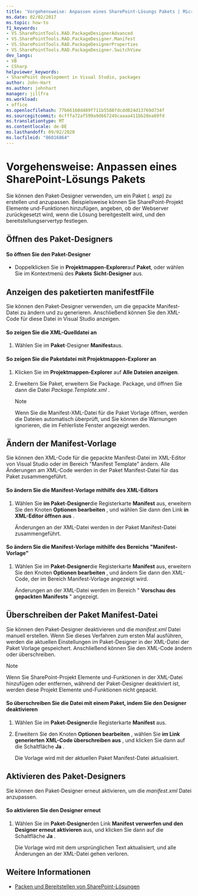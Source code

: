```yaml
---
title: 'Vorgehensweise: Anpassen eines SharePoint-Lösungs Pakets | Microsoft-Dokumentation'
ms.date: 02/02/2017
ms.topic: how-to
f1_keywords:
- VS.SharePointTools.RAD.PackageDesignerAdvanced
- VS.SharePointTools.RAD.PackageDesigner.Manifest
- VS.SharePointTools.RAD.PackageDesignerProperties
- VS.SharePointTools.RAD.PackageDesigner.SwitchView
dev_langs:
- VB
- CSharp
helpviewer_keywords:
- SharePoint development in Visual Studio, packages
author: John-Hart
ms.author: johnhart
manager: jillfra
ms.workload:
- office
ms.openlocfilehash: 77b66160d489f711b5588fdcdd024d13769d734f
ms.sourcegitcommit: 6cfffa72af599a9d667249caaaa411bb28ea69fd
ms.translationtype: MT
ms.contentlocale: de-DE
ms.lasthandoff: 09/02/2020
ms.locfileid: "86016864"
---
```

# <a name="how-to-customize-a-sharepoint-solution-package"></a>Vorgehensweise: Anpassen eines SharePoint-Lösungs Pakets
  Sie können den Paket-Designer verwenden, um ein Paket (*. wsp*) zu erstellen und anzupassen. Beispielsweise können Sie SharePoint-Projekt Elemente und-Funktionen hinzufügen, angeben, ob der Webserver zurückgesetzt wird, wenn die Lösung bereitgestellt wird, und den bereitstellungservertyp festlegen.

## <a name="open-the-package-designer"></a>Öffnen des Paket-Designers

#### <a name="to-open-the-package-designer"></a>So öffnen Sie den Paket-Designer

- Doppelklicken Sie in **Projektmappen-Explorer**auf **Paket**, oder wählen Sie im Kontextmenü des **Pakets** **Sicht-Designer** aus.

## <a name="view-the-packaged-manifestffile"></a>Anzeigen des paketierten manifestfFile
 Sie können den Paket-Designer verwenden, um die gepackte Manifest-Datei zu ändern und zu generieren. Anschließend können Sie den XML-Code für diese Datei in Visual Studio anzeigen.

#### <a name="to-view-the-xml-source-file"></a>So zeigen Sie die XML-Quelldatei an

1. Wählen Sie im **Paket**-Designer **Manifest**aus.

#### <a name="to-view-the-packaged-manifest-file-by-using-solution-explorer"></a>So zeigen Sie die Paketdatei mit Projektmappen-Explorer an

1. Klicken Sie im **Projektmappen-Explorer** auf **Alle Dateien anzeigen**.

2. Erweitern Sie Paket, erweitern Sie Package. Package, und öffnen Sie dann die Datei *Package.Template.xml* .

    > [!NOTE]
    > Wenn Sie die Manifest-XML-Datei für die Paket Vorlage öffnen, werden die Dateien automatisch überprüft, und Sie können die Warnungen ignorieren, die im Fehlerliste Fenster angezeigt werden.

## <a name="change-the-manifest-template"></a>Ändern der Manifest-Vorlage
 Sie können den XML-Code für die gepackte Manifest-Datei im XML-Editor von Visual Studio oder im Bereich "Manifest Template" ändern. Alle Änderungen am XML-Code werden in der Paket Manifest-Datei für das Paket zusammengeführt.

#### <a name="to-change-the-manifest-template-by-using-the-xml-editor"></a>So ändern Sie die Manifest-Vorlage mithilfe des XML-Editors

1. Wählen Sie **im Paket-Designer**die Registerkarte **Manifest** aus, erweitern Sie den Knoten **Optionen bearbeiten** , und wählen Sie dann den Link **in XML-Editor öffnen aus** .

     Änderungen an der XML-Datei werden in der Paket Manifest-Datei zusammengeführt.

#### <a name="to-change-the-manifest-template-by-using-the-manifest-template-pane"></a>So ändern Sie die Manifest-Vorlage mithilfe des Bereichs "Manifest-Vorlage"

1. Wählen Sie im **Paket-Designer**die Registerkarte **Manifest** aus, erweitern Sie den Knoten **Optionen bearbeiten** , und ändern Sie dann den XML-Code, der im Bereich Manifest-Vorlage angezeigt wird.

     Änderungen an der XML-Datei werden im Bereich " **Vorschau des gepackten Manifests** " angezeigt.

## <a name="overwrite-the-packaged-manifest-file"></a>Überschreiben der Paket Manifest-Datei
 Sie können den Paket-Designer deaktivieren und die *manifest.xml* Datei manuell erstellen. Wenn Sie dieses Verfahren zum ersten Mal ausführen, werden die aktuellen Einstellungen im Paket-Designer in der XML-Datei der Paket Vorlage gespeichert. Anschließend können Sie den XML-Code ändern oder überschreiben.

> [!NOTE]
> Wenn Sie SharePoint-Projekt Elemente und-Funktionen in der XML-Datei hinzufügen oder entfernen, während der Paket-Designer deaktiviert ist, werden diese Projekt Elemente und-Funktionen nicht gepackt.

#### <a name="to-overwrite-packaged-manifest-file-by-disabling-the-designer"></a>So überschreiben Sie die Datei mit einem Paket, indem Sie den Designer deaktivieren

1. Wählen Sie im **Paket-Designer**die Registerkarte **Manifest** aus.

2. Erweitern Sie den Knoten **Optionen bearbeiten** , wählen Sie **im Link generierten XML-Code überschreiben aus** , und klicken Sie dann auf die Schaltfläche **Ja** .

     Die Vorlage wird mit der aktuellen Paket Manifest-Datei aktualisiert.

## <a name="enable-the-package-designer"></a>Aktivieren des Paket-Designers
 Sie können den Paket-Designer erneut aktivieren, um die *manifest.xml* Datei anzupassen.

#### <a name="to-re-enable-the-designer"></a>So aktivieren Sie den Designer erneut

1. Wählen Sie im **Paket-Designer**den Link **Manifest verwerfen und den Designer erneut aktivieren** aus, und klicken Sie dann auf die Schaltfläche **Ja** .

     Die Vorlage wird mit dem ursprünglichen Text aktualisiert, und alle Änderungen an der XML-Datei gehen verloren.

## <a name="see-also"></a>Weitere Informationen
- [Packen und Bereitstellen von SharePoint-Lösungen](../sharepoint/packaging-and-deploying-sharepoint-solutions.md)
